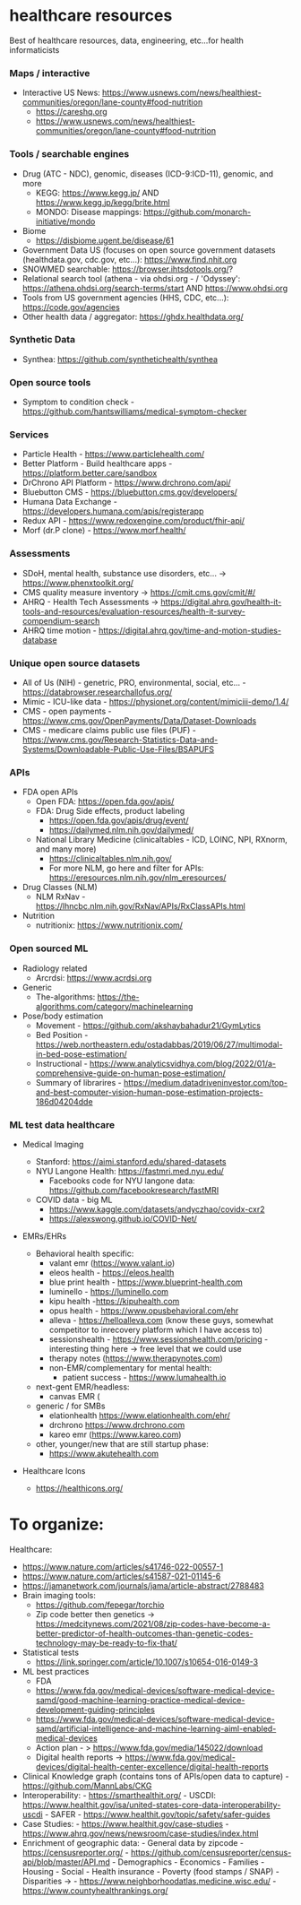 # healthcare resources
Best of healthcare resources, data, engineering, etc...for health informaticists 

### Maps / interactive
- Interactive US News: https://www.usnews.com/news/healthiest-communities/oregon/lane-county#food-nutrition
    - https://careshq.org 
    - https://www.usnews.com/news/healthiest-communities/oregon/lane-county#food-nutrition 

### Tools / searchable engines
- Drug (ATC - NDC), genomic, diseases (ICD-9:ICD-11), genomic, and more
    - KEGG: https://www.kegg.jp/ AND https://www.kegg.jp/kegg/brite.html 
    - MONDO: Disease mappings: https://github.com/monarch-initiative/mondo
- Biome 
    - https://disbiome.ugent.be/disease/61
- Government Data US (focuses on open source government datasets (healthdata.gov, cdc.gov, etc...): https://www.find.nhit.org 
- SNOWMED searchable: https://browser.ihtsdotools.org/?
- Relational search tool (athena - via ohdsi.org - / 'Odyssey': https://athena.ohdsi.org/search-terms/start AND https://www.ohdsi.org 
- Tools from US government agencies (HHS, CDC, etc...): https://code.gov/agencies
- Other health data / aggregator: https://ghdx.healthdata.org/

### Synthetic Data 
- Synthea: https://github.com/synthetichealth/synthea 

### Open source tools 
- Symptom to condition check - https://github.com/hantswilliams/medical-symptom-checker 

### Services 
- Particle Health - https://www.particlehealth.com/
- Better Platform - Build healthcare apps - https://platform.better.care/sandbox 
- DrChrono API Platform - https://www.drchrono.com/api/ 
- Bluebutton CMS - https://bluebutton.cms.gov/developers/ 
- Humana Data Exchange - https://developers.humana.com/apis/registerapp 
- Redux API - https://www.redoxengine.com/product/fhir-api/ 
- Morf (dr.P clone) - https://www.morf.health/

### Assessments 
- SDoH, mental health, substance use disorders, etc... -> https://www.phenxtoolkit.org/  
- CMS quality measure inventory -> https://cmit.cms.gov/cmit/#/ 
- AHRQ - Health Tech Assessments -> https://digital.ahrq.gov/health-it-tools-and-resources/evaluation-resources/health-it-survey-compendium-search 
- AHRQ time motion - https://digital.ahrq.gov/time-and-motion-studies-database 

### Unique open source datasets 
- All of Us (NIH) - genetric, PRO, environmental, social, etc...  - https://databrowser.researchallofus.org/
- Mimic - ICU-like data - https://physionet.org/content/mimiciii-demo/1.4/ 
- CMS - open payments - https://www.cms.gov/OpenPayments/Data/Dataset-Downloads 
- CMS - medicare claims public use files (PUF) - https://www.cms.gov/Research-Statistics-Data-and-Systems/Downloadable-Public-Use-Files/BSAPUFS 

### APIs 
- FDA open APIs 
  - Open FDA: https://open.fda.gov/apis/
  - FDA: Drug Side effects, product labeling
      - https://open.fda.gov/apis/drug/event/
      - https://dailymed.nlm.nih.gov/dailymed/
  - National Library Medicine (clinicaltables - ICD, LOINC, NPI, RXnorm, and many more)
      - https://clinicaltables.nlm.nih.gov/ 
      - For more NLM, go here and filter for APIs: https://eresources.nlm.nih.gov/nlm_eresources/ 
- Drug Classes (NLM) 
  - NLM RxNav - https://lhncbc.nlm.nih.gov/RxNav/APIs/RxClassAPIs.html
- Nutrition
  - nutritionix: https://www.nutritionix.com/

### Open sourced ML 
- Radiology related 
    - Arcrdsi: https://www.acrdsi.org 
- Generic 
    - The-algorithms: https://the-algorithms.com/category/machinelearning 
- Pose/body estimation 
    - Movement - https://github.com/akshaybahadur21/GymLytics 
    - Bed Position - https://web.northeastern.edu/ostadabbas/2019/06/27/multimodal-in-bed-pose-estimation/ 
    - Instructional - https://www.analyticsvidhya.com/blog/2022/01/a-comprehensive-guide-on-human-pose-estimation/ 
    - Summary of librarires - https://medium.datadriveninvestor.com/top-and-best-computer-vision-human-pose-estimation-projects-186d04204dde 

### ML test data healthcare 
- Medical Imaging  
    - Stanford: https://aimi.stanford.edu/shared-datasets
    - NYU Langone Health: https://fastmri.med.nyu.edu/ 
        - Facebooks code for NYU langone data: https://github.com/facebookresearch/fastMRI
    - COVID data - big ML 
        - https://www.kaggle.com/datasets/andyczhao/covidx-cxr2 
        - https://alexswong.github.io/COVID-Net/

- EMRs/EHRs 
    - Behavioral health specific:
        - valant emr (https://www.valant.io)
        - eleos health - https://eleos.health
        - blue print health - https://www.blueprint-health.com
        - luminello - https://luminello.com
        - kipu health -https://kipuhealth.com
        - opus health - https://www.opusbehavioral.com/ehr
        - alleva - https://helloalleva.com (know these guys, somewhat competitor to inrecovery platform which I have access to)
        - sessionshealth - https://www.sessionshealth.com/pricing - interesting thing here -> free level that we could use
        - therapy notes (https://www.therapynotes.com)
        - non-EMR/complementary for mental health:
            - patient success - https://www.lumahealth.io
    - next-gent EMR/headless:
        - canvas EMR (
    - generic / for SMBs 
        - elationhealth https://www.elationhealth.com/ehr/
        - drchrono https://www.drchrono.com 
        - kareo emr (https://www.kareo.com)
    - other, younger/new that are still startup phase:
        - https://www.akutehealth.com

- Healthcare Icons
    - https://healthicons.org/





# To organize:
Healthcare: 
  - https://www.nature.com/articles/s41746-022-00557-1 
  - https://www.nature.com/articles/s41587-021-01145-6 
  - https://jamanetwork.com/journals/jama/article-abstract/2788483 
  - Brain imaging tools: 
    - https://github.com/fepegar/torchio 
    - Zip code better then genetics -> https://medcitynews.com/2021/08/zip-codes-have-become-a-better-predictor-of-health-outcomes-than-genetic-codes-technology-may-be-ready-to-fix-that/ 
   - Statistical tests
      - https://link.springer.com/article/10.1007/s10654-016-0149-3 
   -  ML best practices
      -  FDA 
        -  https://www.fda.gov/medical-devices/software-medical-device-samd/good-machine-learning-practice-medical-device-development-guiding-principles 
        -  https://www.fda.gov/medical-devices/software-medical-device-samd/artificial-intelligence-and-machine-learning-aiml-enabled-medical-devices 
        -  Action plan - > https://www.fda.gov/media/145022/download 
        - Digital health reports -> https://www.fda.gov/medical-devices/digital-health-center-excellence/digital-health-reports 
   - Clinical Knowledge graph (contains tons of APIs/open data to capture) 
            - https://github.com/MannLabs/CKG 
   - Interoperability: 
            - https://smarthealthit.org/ 
            - USCDI: https://www.healthit.gov/isa/united-states-core-data-interoperability-uscdi 
            - SAFER - https://www.healthit.gov/topic/safety/safer-guides 
   - Case Studies:
            - https://www.healthit.gov/case-studies
            - https://www.ahrq.gov/news/newsroom/case-studies/index.html 
   - Enrichment of geographic data: 
            - General data by zipcode 
                - https://censusreporter.org/ 
                - https://github.com/censusreporter/census-api/blob/master/API.md 
                    - Demographics
                    - Economics
                    - Families
                    - Housing
                    - Social
                    - Health insurance 
                    - Poverty (food stamps / SNAP) 
            - Disparities ->
                - https://www.neighborhoodatlas.medicine.wisc.edu/ 
                - https://www.countyhealthrankings.org/ 
                
                




